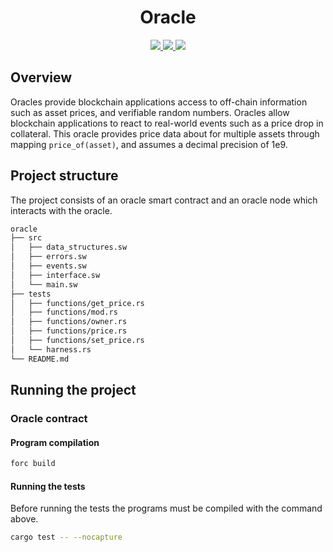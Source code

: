 <p align="center">
    <h1 align="center">Oracle</h1>
</p>

<p align="center">
    <a href="https://crates.io/crates/forc/0.64.0" alt="forc">
        <img src="https://img.shields.io/badge/forc-v0.64.0-orange" />
    </a>
    <a href="https://crates.io/crates/fuel-core/0.36.0" alt="fuel-core">
        <img src="https://img.shields.io/badge/fuel--core-v0.36.0-yellow" />
    </a>
    <a href="https://crates.io/crates/fuels/0.66.1" alt="forc">
        <img src="https://img.shields.io/badge/fuels-v0.66.1-blue" />
    </a>
</p>

## Overview

Oracles provide blockchain applications access to off-chain information such as asset prices, and verifiable random numbers. Oracles allow blockchain applications to react to real-world events such as a price drop in collateral. This oracle provides price data about for multiple assets through mapping `price_of(asset)`, and assumes a decimal precision of 1e9.

## Project structure

The project consists of an oracle smart contract and an oracle node which interacts with the oracle.

<!--Only show most important files e.g. script to run, build etc.-->

```sh
oracle
├── src
│   ├── data_structures.sw
│   ├── errors.sw
│   ├── events.sw
│   ├── interface.sw
│   └── main.sw
├── tests
│   ├── functions/get_price.rs
│   ├── functions/mod.rs
│   ├── functions/owner.rs
│   ├── functions/price.rs
│   ├── functions/set_price.rs
│   └── harness.rs
└── README.md
```

## Running the project

### Oracle contract

#### Program compilation

```bash
forc build
```

#### Running the tests

Before running the tests the programs must be compiled with the command above.

```bash
cargo test -- --nocapture
```
